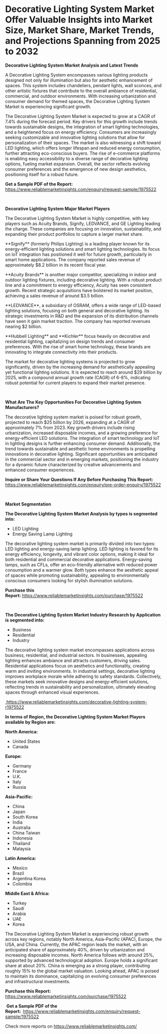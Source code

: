 <p><h1>Decorative Lighting System Market Offer Valuable Insights into Market Size, Market Share, Market Trends, and Projections Spanning from 2025 to 2032</h1></p><p><strong>Decorative Lighting System Market Analysis and Latest Trends</strong></p>
<p><p>A Decorative Lighting System encompasses various lighting products designed not only for illumination but also for aesthetic enhancement of spaces. This system includes chandeliers, pendant lights, wall sconces, and other artistic fixtures that contribute to the overall ambiance of residential, commercial, and outdoor environments. With increasing urbanization and consumer demand for themed spaces, the Decorative Lighting System Market is experiencing significant growth.</p><p>The Decorative Lighting System Market is expected to grow at a CAGR of 7.4% during the forecast period. Key drivers for this growth include trends towards sustainable designs, the integration of smart lighting technologies, and a heightened focus on energy efficiency. Consumers are increasingly seeking customizable and innovative lighting solutions that allow for personalization of their spaces. The market is also witnessing a shift toward LED lighting, which offers longer lifespan and reduced energy consumption, further attracting eco-conscious buyers. The rise of e-commerce platforms is enabling easy accessibility to a diverse range of decorative lighting options, fueling market expansion. Overall, the sector reflects evolving consumer preferences and the emergence of new design aesthetics, positioning itself for a robust future.</p></p>
<p><strong>Get a Sample PDF of the Report:&nbsp;</strong> <a href="https://www.reliablemarketinsights.com/enquiry/request-sample/1975522?utm_campaign=2628&utm_medium=2&utm_source=Github&utm_content=ia&utm_term=28022025&utm_id=decorative-lighting-system">https://www.reliablemarketinsights.com/enquiry/request-sample/1975522</a></p>
<p>&nbsp;</p>
<p><strong>Decorative Lighting System Major Market Players</strong></p>
<p><p>The Decorative Lighting System Market is highly competitive, with key players such as Acuity Brands, Signify, LEDVANCE, and GE Lighting leading the charge. These companies are focusing on innovation, sustainability, and expanding their product portfolios to capture a larger market share.</p><p>**Signify** (formerly Philips Lighting) is a leading player known for its energy-efficient lighting solutions and smart lighting technologies. Its focus on IoT integration has positioned it well for future growth, particularly in smart home applications. The company reported sales revenue of approximately $8.2 billion in its recent fiscal year.</p><p>**Acuity Brands** is another major competitor, specializing in indoor and outdoor lighting fixtures, including decorative lighting. With a robust product line and a commitment to energy efficiency, Acuity has seen consistent growth. Recent strategic acquisitions have bolstered its market position, achieving a sales revenue of around $3.5 billion.</p><p>**LEDVANCE**, a subsidiary of OSRAM, offers a wide range of LED-based lighting solutions, focusing on both general and decorative lighting. Its strategic investments in R&D and the expansion of its distribution channels have seen it gain market traction. The company has reported revenues nearing $2 billion.</p><p>**Hubbell Lighting** and **Kichler** focus heavily on decorative and residential lighting, capitalizing on design trends and consumer preferences. With the rise of smart home technology, these brands are innovating to integrate connectivity into their products.</p><p>The market for decorative lighting systems is projected to grow significantly, driven by the increasing demand for aesthetically appealing yet functional lighting solutions. It is expected to reach around $29 billion by 2025, with a compound annual growth rate (CAGR) of 6-8%, indicating robust potential for current players to expand their market presence.</p></p>
<p>&nbsp;</p>
<p><strong>What Are The Key Opportunities For Decorative Lighting System Manufacturers?</strong></p>
<p><p>The decorative lighting system market is poised for robust growth, projected to reach $25 billion by 2026, expanding at a CAGR of approximately 7% from 2023. Key growth drivers include rising urbanization, increased disposable incomes, and a growing preference for energy-efficient LED solutions. The integration of smart technology and IoT in lighting designs is further enhancing consumer demand. Additionally, the trend towards sustainable and aesthetic home environments is propelling innovations in decorative lighting. Significant opportunities are anticipated in the commercial sector and in emerging markets, positioning the industry for a dynamic future characterized by creative advancements and enhanced consumer experiences.</p></p>
<p><strong>Inquire or Share Your Questions If Any Before Purchasing This Report:</strong> <a href="https://www.reliablemarketinsights.com/enquiry/pre-order-enquiry/1975522?utm_campaign=2628&utm_medium=2&utm_source=Github&utm_content=ia&utm_term=28022025&utm_id=decorative-lighting-system">https://www.reliablemarketinsights.com/enquiry/pre-order-enquiry/1975522</a></p>
<p>&nbsp;</p>
<p><strong>Market Segmentation</strong></p>
<p><strong>The Decorative Lighting System Market Analysis by types is segmented into:</strong></p>
<p><ul><li>LED Lighting</li><li>Energy Saving Lamp Lighting</li></ul></p>
<p><p>The decorative lighting system market is primarily divided into two types: LED lighting and energy-saving lamp lighting. LED lighting is favored for its energy efficiency, longevity, and vibrant color options, making it ideal for both residential and commercial decorative applications. Energy-saving lamps, such as CFLs, offer an eco-friendly alternative with reduced power consumption and a warmer glow. Both types enhance the aesthetic appeal of spaces while promoting sustainability, appealing to environmentally conscious consumers looking for stylish illumination solutions.</p></p>
<p><strong>Purchase this Report:&nbsp;</strong><a href="https://www.reliablemarketinsights.com/purchase/1975522?utm_campaign=2628&utm_medium=2&utm_source=Github&utm_content=ia&utm_term=28022025&utm_id=decorative-lighting-system">https://www.reliablemarketinsights.com/purchase/1975522</a></p>
<p>&nbsp;</p>
<p><strong>The Decorative Lighting System Market Industry Research by Application is segmented into:</strong></p>
<p><ul><li>Business</li><li>Residential</li><li>Industry</li></ul></p>
<p><p>The decorative lighting system market encompasses applications across business, residential, and industrial sectors. In businesses, appealing lighting enhances ambiance and attracts customers, driving sales. Residential applications focus on aesthetics and functionality, creating warm and inviting environments. In industrial settings, decorative lighting improves workplace morale while adhering to safety standards. Collectively, these markets seek innovative designs and energy-efficient solutions, reflecting trends in sustainability and personalization, ultimately elevating spaces through enhanced visual experiences.</p></p>
<p><a href="https://www.reliablemarketinsights.com/decorative-lighting-system-r1975522?utm_campaign=2628&utm_medium=2&utm_source=Github&utm_content=ia&utm_term=28022025&utm_id=decorative-lighting-system">&nbsp;https://www.reliablemarketinsights.com/decorative-lighting-system-r1975522</a></p>
<p><strong>In terms of Region, the Decorative Lighting System Market Players available by Region are:</strong></p>
<p>
    <p> <strong> North America: </strong>
        <ul>
            <li>United States</li>
            <li>Canada</li>
        </ul>
        </p> 
    <p> <strong> Europe: </strong>
        <ul>
            <li>Germany</li>
            <li>France</li>
            <li>U.K.</li>
            <li>Italy</li>
            <li>Russia</li>
        </ul>
        </p> 
    <p> <strong> Asia-Pacific: </strong>
        <ul>
            <li>China</li>
            <li>Japan</li>
            <li>South Korea</li>
            <li>India</li>
            <li>Australia</li>
            <li>China Taiwan</li>
            <li>Indonesia</li>
            <li>Thailand</li>
            <li>Malaysia</li>
        </ul>
        </p> 
    <p> <strong> Latin America: </strong>
        <ul>
            <li>Mexico</li>
            <li>Brazil</li>
            <li>Argentina Korea</li>
            <li>Colombia</li>
        </ul>
        </p> 
    <p> <strong> Middle East & Africa: </strong>
        <ul>
            <li>Turkey</li>
            <li>Saudi</li>
            <li>Arabia</li>
            <li>UAE</li>
            <li>Korea</li>
        </ul>
    </p>
    </p>
<p><p>The Decorative Lighting System Market is experiencing robust growth across key regions, notably North America, Asia-Pacific (APAC), Europe, the USA, and China. Currently, the APAC region leads the market, with an anticipated share of approximately 40%, driven by urbanization and increasing disposable incomes. North America follows with around 25%, supported by advanced technological adoption. Europe holds a significant share at about 20%. China is emerging as a strong player, contributing roughly 15% to the global market valuation. Looking ahead, APAC is poised to maintain its dominance, capitalizing on evolving consumer preferences and infrastructural investments.</p></p>
<p><strong>Purchase this Report: </strong><a href="https://www.reliablemarketinsights.com/purchase/1975522?utm_campaign=2628&utm_medium=2&utm_source=Github&utm_content=ia&utm_term=28022025&utm_id=decorative-lighting-system">https://www.reliablemarketinsights.com/purchase/1975522</a></p>
<p>&nbsp;<strong>Get a Sample PDF of the Report:&nbsp;&nbsp;</strong><a href="https://www.reliablemarketinsights.com/enquiry/request-sample/1975522?utm_campaign=2628&utm_medium=2&utm_source=Github&utm_content=ia&utm_term=28022025&utm_id=decorative-lighting-system">https://www.reliablemarketinsights.com/enquiry/request-sample/1975522</a></p>
<p><strong></strong></p>
<p>Check more reports on <a href="https://www.reliablemarketinsights.com/?utm_campaign=2628&utm_medium=2&utm_source=Github&utm_content=ia&utm_term=28022025&utm_id=decorative-lighting-system">https://www.reliablemarketinsights.com/</a></p>
